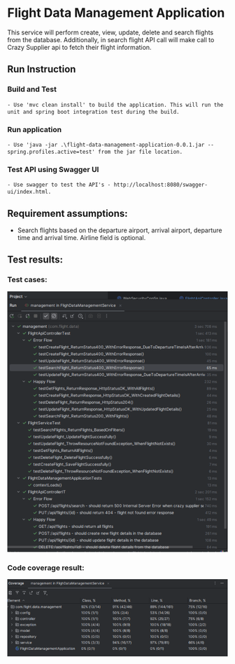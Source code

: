 # Flight Data Management Application

This service will perform create, view, update, delete and search flights from the database. 
Additionally, in search flight API call will make call to Crazy Supplier api to fetch their flight information.

## Run Instruction

### Build and Test
    - Use 'mvc clean install' to build the application. This will run the unit and spring boot integration test during the build.

### Run application
    - Use 'java -jar .\flight-data-management-application-0.0.1.jar --spring.profiles.active=test' from the jar file location.

### Test API using Swagger UI
    - Use swagger to test the API's - http://localhost:8080/swagger-ui/index.html.

## Requirement assumptions:
* Search flights based on the departure airport, arrival airport, departure time and arrival time. Airline field is optional.

## Test results:

### Test cases:
![test-cases.png](test-cases.png)

### Code coverage result:
![test-code-coverage.png](test-code-coverage.png)